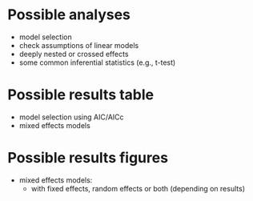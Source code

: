 # Possible analyses

- model selection
- check assumptions of linear models
- deeply nested or crossed effects
- some common inferential statistics (e.g., t-test)

# Possible results table

- model selection using AIC/AICc
- mixed effects models

# Possible results figures

- mixed effects models:
  - with fixed effects, random effects or both (depending on results)

